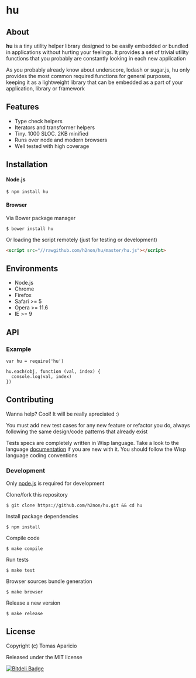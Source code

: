 # hu

## About

**hu** is a tiny utility helper library designed to be easily embedded or bundled in applications
without hurting your feelings.
It provides a set of trivial utility functions that you probably are constantly looking in each new application

As you probably already know about underscore, lodash or sugar.js,
hu only provides the most common required functions for general purposes, keeping it as a
lightweight library that can be embedded as a part of your application, library or framework

## Features

- Type check helpers
- Iterators and transformer helpers
- Tiny. 1000 SLOC. 2KB minified
- Runs over node and modern browsers
- Well tested with high coverage

## Installation

#### Node.js

```
$ npm install hu
```

#### Browser

Via Bower package manager
```
$ bower install hu
```

Or loading the script remotely (just for testing or development)
```html
<script src="//rawgithub.com/h2non/hu/master/hu.js"></script>
```

## Environments

- Node.js
- Chrome
- Firefox
- Safari >= 5
- Opera >= 11.6
- IE >= 9

## API

### Example
```
var hu = require('hu')

hu.each(obj, function (val, index) {
  console.log(val, index)
})
```

## Contributing

Wanna help? Cool! It will be really apreciated :)

You must add new test cases for any new feature or refactor you do,
always following the same design/code patterns that already exist

Tests specs are completely written in Wisp language.
Take a look to the language [documentation][wisp-doc] if you are new with it.
You should follow the Wisp language coding conventions

### Development

Only [node.js](http://nodejs.org) is required for development

Clone/fork this repository
```
$ git clone https://github.com/h2non/hu.git && cd hu
```

Install package dependencies
```
$ npm install
```

Compile code
```
$ make compile
```

Run tests
```
$ make test
```

Browser sources bundle generation
```
$ make browser
```

Release a new version
```
$ make release
```

## License

Copyright (c) Tomas Aparicio

Released under the MIT license

[![Bitdeli Badge](https://d2weczhvl823v0.cloudfront.net/h2non/hu.js/trend.png)](https://bitdeli.com/free "Bitdeli Badge")

[wisp-doc]: https://github.com/Gozala/wisp
